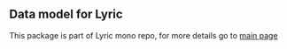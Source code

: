 ## Data model for Lyric

This package is part of Lyric mono repo, for more details go to [main page](../../README.md)
